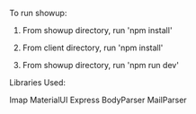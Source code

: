 To run showup: 

1. From showup directory, run 'npm install'

2. From client directory, run 'npm install'

3. From showup directory, run 'npm run dev'

Libraries Used:

Imap
MaterialUI
Express
BodyParser
MailParser
